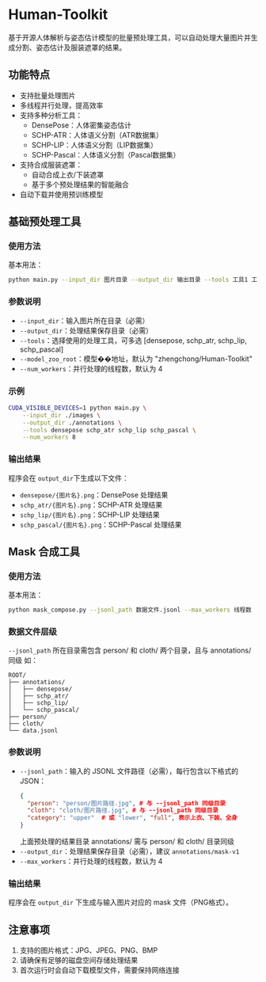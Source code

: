 # Human-Toolkit

基于开源人体解析与姿态估计模型的批量预处理工具，可以自动处理大量图片并生成分割、姿态估计及服装遮罩的结果。

## 功能特点

- 支持批量处理图片
- 多线程并行处理，提高效率
- 支持多种分析工具：
  - DensePose：人体密集姿态估计
  - SCHP-ATR：人体语义分割（ATR数据集）
  - SCHP-LIP：人体语义分割（LIP数据集）
  - SCHP-Pascal：人体语义分割（Pascal数据集）
- 支持合成服装遮罩：
  - 自动合成上衣/下装遮罩
  - 基于多个预处理结果的智能融合
- 自动下载并使用预训练模型

## 基础预处理工具

### 使用方法

基本用法：
```bash
python main.py --input_dir 图片目录 --output_dir 输出目录 --tools 工具1 工具2 工具3 --model_zoo_root 模型库地址 --num_workers 线程数
```

### 参数说明

- `--input_dir`：输入图片所在目录（必需）
- `--output_dir`：处理结果保存目录（必需）
- `--tools`：选择使用的处理工具，可多选 [densepose, schp_atr, schp_lip, schp_pascal]
- `--model_zoo_root`：模型��地址，默认为 "zhengchong/Human-Toolkit"
- `--num_workers`：并行处理的线程数，默认为 4

### 示例

```bash
CUDA_VISIBLE_DEVICES=1 python main.py \
    --input_dir ./images \
    --output_dir ./annotations \
    --tools densepose schp_atr schp_lip schp_pascal \
    --num_workers 8
```

### 输出结果

程序会在 `output_dir`下生成以下文件：

- `densepose/{图片名}.png`：DensePose 处理结果
- `schp_atr/{图片名}.png`：SCHP-ATR 处理结果
- `schp_lip/{图片名}.png`：SCHP-LIP 处理结果
- `schp_pascal/{图片名}.png`：SCHP-Pascal 处理结果

## Mask 合成工具

### 使用方法

基本用法：
```bash
python mask_compose.py --jsonl_path 数据文件.jsonl --max_workers 线程数
```

### 数据文件层级  
`--jsonl_path` 所在目录需包含 person/ 和 cloth/ 两个目录，且与 annotations/ 同级
如：
```
ROOT/
├── annotations/
│   ├── densepose/
│   ├── schp_atr/
│   ├── schp_lip/
│   └── schp_pascal/
├── person/
├── cloth/
└── data.jsonl
```


### 参数说明

- `--jsonl_path`：输入的 JSONL 文件路径（必需），每行包含以下格式的 JSON：
  ```json
  {
    "person": "person/图片路径.jpg", # 与 --jsonl_path 同级目录
    "cloth": "cloth/图片路径.jpg", # 与 --jsonl_path 同级目录
    "category": "upper"  # 或 "lower", "full", 表示上衣、下装、全身
  }
  ```
  上面预处理的结果目录 annotations/ 需与 person/ 和 cloth/ 目录同级
- `--output_dir`：处理结果保存目录（必需），建议 `annotations/mask-v1`
- `--max_workers`：并行处理的线程数，默认为 4

### 输出结果

程序会在 `output_dir` 下生成与输入图片对应的 mask 文件（PNG格式）。

## 注意事项

1. 支持的图片格式：JPG、JPEG、PNG、BMP
2. 请确保有足够的磁盘空间存储处理结果
3. 首次运行时会自动下载模型文件，需要保持网络连接
